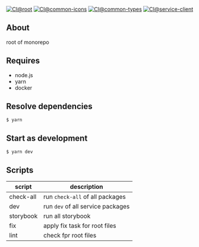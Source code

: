 [![CI@root](https://github.com/akky-xxxx/project-my-homepage/actions/workflows/main-ci-root.yml/badge.svg)](https://github.com/akky-xxxx/project-my-homepage/actions/workflows/main-ci-root.yml)
[![CI@common-icons](https://github.com/akky-xxxx/project-my-homepage/actions/workflows/main-ci-common-icons.yml/badge.svg)](https://github.com/akky-xxxx/project-my-homepage/actions/workflows/main-ci-common-icons.yml)
[![CI@common-types](https://github.com/akky-xxxx/project-my-homepage/actions/workflows/main-ci-common-types.yml/badge.svg)](https://github.com/akky-xxxx/project-my-homepage/actions/workflows/main-ci-common-types.yml)
[![CI@service-client](https://github.com/akky-xxxx/project-my-homepage/actions/workflows/main-ci-service-client.yml/badge.svg)](https://github.com/akky-xxxx/project-my-homepage/actions/workflows/main-ci-service-client.yml)

## About
root of monorepo

## Requires
- node.js
- yarn
- docker

## Resolve dependencies
```shell
$ yarn
```

## Start as development
```shell
$ yarn dev
```

## Scripts
| script     | description                       |
|------------|-----------------------------------|
| check-all  | run `check-all` of all packages   |
| dev        | run `dev` of all service packages |
| storybook  | run all storybook                 |
| fix        | apply fix task for root files     |
| lint       | check fpr root files              |
